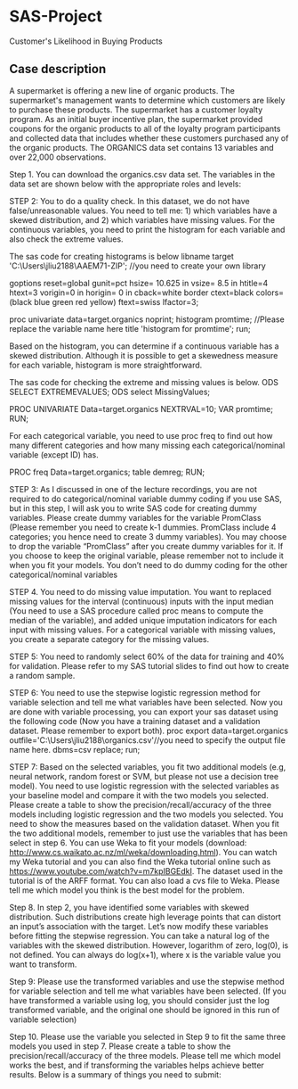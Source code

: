# SAS-Project
Customer's Likelihood in Buying Products


## Case description
A supermarket is offering a new line of organic products. The supermarket's management wants to determine which customers are likely to purchase these products.
The supermarket has a customer loyalty program. As an initial buyer incentive plan, the supermarket provided coupons for the organic products to all of the loyalty program participants and collected data that includes whether these customers purchased any of the organic products.
The ORGANICS data set contains 13 variables and over 22,000 observations. 


Step 1. You can download the organics.csv data set. The variables in the data set are shown below with the appropriate roles and levels:

STEP 2: You to do a quality check. In this dataset, we do not have false/unreasonable values. You need to tell me: 1) which variables have a skewed distribution, and 2) which variables have missing values. 
For the continuous variables, you need to print the histogram for each variable and also check the extreme values.

The sas code for creating histograms is below
libname  target 'C:\Users\jliu2188\AAEM71-ZIP'; //you need to create your own library 

goptions reset=global
         gunit=pct
         hsize= 10.625 in
         vsize= 8.5 in
         htitle=4
         htext=3
         vorigin=0 in
         horigin= 0 in
         cback=white border
         ctext=black 
         colors=(black blue green red yellow)
         ftext=swiss
         lfactor=3;

proc univariate data=target.organics noprint;
   histogram promtime; //Please replace the variable name here
   title 'histogram for promtime';
run;


Based on the histogram, you can determine if a continuous variable has a skewed distribution. Although it is possible to get a skewedness measure for each variable, histogram is more straightforward.

The sas code for checking the extreme and missing values is below. 
ODS SELECT EXTREMEVALUES; 
ODS select MissingValues;

PROC UNIVARIATE Data=target.organics NEXTRVAL=10; 
VAR promtime; 
RUN;


For each categorical variable, you need to use proc freq to find out how many different categories and how many missing each categorical/nominal variable (except ID) has. 

PROC freq Data=target.organics; 
table demreg; 
RUN;

STEP 3: As I discussed in one of the lecture recordings, you are not required to do categorical/nominal variable dummy coding if you use SAS, but in this step, I will ask you to write SAS code for creating dummy variables. Please create dummy variables for the variable PromClass (Please remember you need to create k-1 dummies. PromClass include 4 categories; you hence need to create 3 dummy variables). You may choose to drop the variable “PromClass” after you create dummy variables for it. If you choose to keep the original variable, please remember not to include it when you fit your models. You don’t need to do dummy coding for the other categorical/nominal variables

STEP 4. You need to do missing value imputation. You want to replaced missing values for the interval (continuous) inputs with the input median (You need to use a SAS procedure called proc means to compute the median of the variable), and added unique imputation indicators for each input with missing values.  For a categorical variable with missing values, you create a separate category for the missing values.

STEP 5: You need to randomly select 60% of the data for training and 40% for validation. Please refer to my SAS tutorial slides to find out how to create a random sample.

STEP 6: You need to use the stepwise logistic regression method for variable selection and tell me what variables have been selected.
Now you are done with variable processing, you can export your sas dataset using the following code (Now you have a training dataset and a validation dataset. Please remember to export both).
proc export data=target.organics
   outfile='C:\Users\jliu2188\organics.csv'//you need to specify the output file name here. 
   dbms=csv replace; 
run;

STEP 7: Based on the selected variables, you fit two additional models (e.g, neural network, random forest or SVM, but please not use a decision tree model).  You need to use logistic regression with the selected variables as your baseline model and compare it with the two models you selected. Please create a table to show the precision/recall/accuracy of the three models including logistic regression and the two models you selected.  You need to show the measures based on the validation dataset. When you fit the two additional models, remember to just use the variables that has been select in step 6. You can use Weka to fit your models (download: http://www.cs.waikato.ac.nz/ml/weka/downloading.html). You can watch my Weka tutorial and you can also find the Weka tutorial online such as https://www.youtube.com/watch?v=m7kpIBGEdkI. The dataset used in the tutorial is of the ARFF format. You can also load a cvs file to Weka. Please tell me which model you think is the best model for the problem.

Step 8. In step 2, you have identified some variables with skewed distribution. Such distributions create high leverage points that can distort an input’s association with the target. Let’s now modify these variables before fitting the stepwise regression. You can take a natural log of the variables with the skewed distribution. However, logarithm of zero, log(0), is not defined. You can always do log(x+1), where x is the variable value you want to transform. 

Step 9: Please use the transformed variables and use the stepwise method for variable selection and tell me what variables have been selected. (If you have transformed a variable using log, you should consider just the log transformed variable, and the original one should be ignored in this run of variable selection)

Step 10. Please use the variable you selected in Step 9 to fit the same three models you used in step 7. Please create a table to show the precision/recall/accuracy of the three models. Please tell me which model works the best, and if transforming the variables helps achieve better results. 
Below is a summary of things you need to submit:
